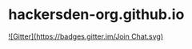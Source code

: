 hackersden-org.github.io
========================
[![Gitter](https://badges.gitter.im/Join Chat.svg)](https://gitter.im/hackersden-org/hackersden-org.github.io?utm_source=badge&utm_medium=badge&utm_campaign=pr-badge&utm_content=badge)
